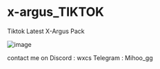 # x-argus_TIKTOK
Tiktok Latest X-Argus Pack

![image](https://github.com/elbenr/x-argus_TIKTOK/assets/113792258/2928b2af-25e4-4200-a169-638e6fe80f31)


contact me on 
Discord : wxcs
Telegram : Mihoo_gg


